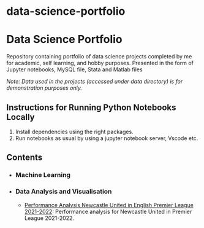 # data-science-portfolio
# Data Science Portfolio
Repository containing portfolio of data science projects completed by me for academic, self learning, and hobby purposes. Presented in the form of Jupyter notebooks, MySQL file, Stata and Matlab files 

_Note: Data used in the projects (accessed under data directory) is for demonstration purposes only._

## Instructions for Running Python Notebooks Locally
1. Install dependencies using the right packages.
2. Run notebooks as usual by using a jupyter notebook server, Vscode etc.

## Contents

- ### Machine Learning


- ### Data Analysis and Visualisation
  - [Performance Analysis Newcastle United in English Premier League 2021-2022](https://github.com/astoadhi/Performance-Analysis-Newcastle-United-in-English-Premier-League-2021-2022): Performance analysis for Newcastle United in Premier League 2021-2022.
